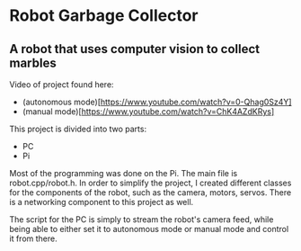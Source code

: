 # Robot Garbage Collector
## A robot that uses computer vision to collect marbles

Video of project found here: 
* (autonomous mode)[https://www.youtube.com/watch?v=0-Qhag0Sz4Y]
* (manual mode)[https://www.youtube.com/watch?v=ChK4AZdKRys]

This project is divided into two parts:
* PC
* Pi

Most of the programming was done on the Pi. The main file is robot.cpp/robot.h. In order to simplify the project, I created different classes for the components of the robot, such as the camera, motors, servos. There is a networking component to this project as well.

The script for the PC is simply to stream the robot's camera feed, while being able to either set it to autonomous mode or manual mode and control it from there.
